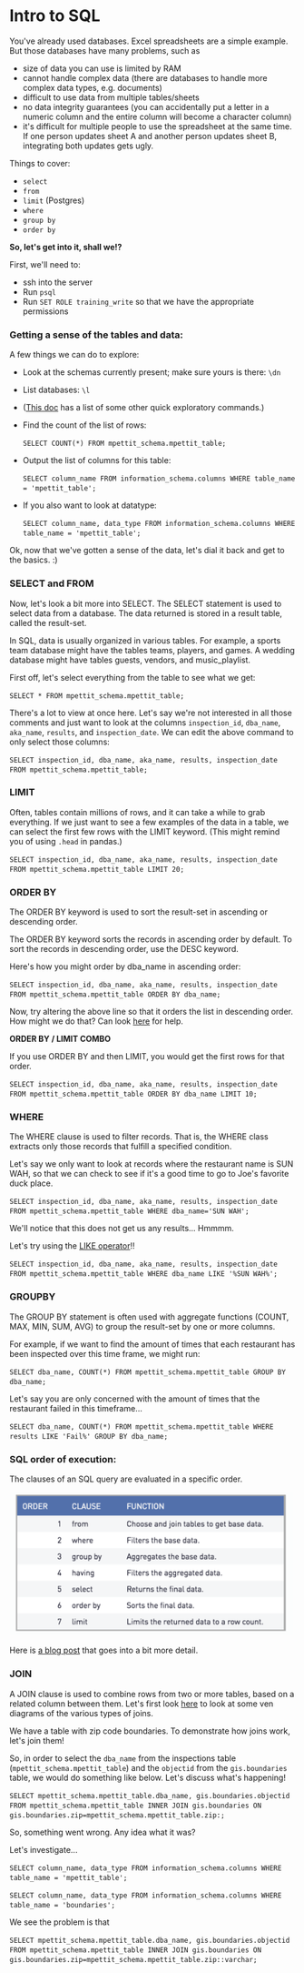 # Intro to SQL

You've already used databases. Excel spreadsheets are a simple example. But those databases have many problems, such as 

* size of data you can use is limited by RAM
* cannot handle complex data (there are databases to handle more complex data types, e.g. documents)
* difficult to use data from multiple tables/sheets
* no data integrity guarantees (you can accidentally put a letter in a numeric column and the entire column will become a character column)
* it's difficult for multiple people to use the spreadsheet at the same time. If one person updates sheet A and another person updates sheet B, integrating both updates gets ugly.


Things to cover:

* `select`
* `from`
* `limit` (Postgres)
* `where`
* `group by`
* `order by`

**So, let's get into it, shall we!?**

First, we'll need to:

* ssh into the server
* Run  `psql`
* Run `SET ROLE training_write` so that we have the appropriate permissions

### Getting a sense of the tables and data:

A few things we can do to explore:

* Look at the schemas currently present; make sure yours is there: `\dn`
* List databases: `\l`
* ([This doc](https://gist.github.com/Kartones/dd3ff5ec5ea238d4c546) has a list of some other quick exploratory commands.)
* Find the count of the list of rows:
  
  `SELECT COUNT(*) FROM mpettit_schema.mpettit_table;`
* Output the list of columns for this table:
  
  `SELECT column_name
   FROM information_schema.columns
   WHERE table_name = 'mpettit_table';`
* If you also want to look at datatype:
   
   `SELECT column_name, data_type
   FROM information_schema.columns
   WHERE table_name = 'mpettit_table';`
   
Ok, now that we've gotten a sense of the data, let's dial it back and get to the basics. :)

### SELECT and FROM
Now, let's look a bit more into SELECT. The SELECT statement is used to select data from a database. The data returned is stored in a result table, called the result-set.

In SQL, data is usually organized in various tables. For example, a sports team database might have the tables teams, players, and games. A wedding database might have tables guests, vendors, and music_playlist. 

First off, let's select everything from the table to see what we get:

`SELECT * FROM mpettit_schema.mpettit_table;`

There's a lot to view at once here. Let's say we're not interested in all those comments and just want to look at the columns `inspection_id`, `dba_name`, `aka_name`, `results`, and `inspection_date`. We can edit the above command to only select those columns:

`SELECT inspection_id, dba_name, aka_name, results, inspection_date FROM mpettit_schema.mpettit_table;`

### LIMIT

Often, tables contain millions of rows, and it can take a while to grab everything. If we just want to see a few examples of the data in a table, we can select the first few rows with the LIMIT keyword. (This might remind you of using `.head` in pandas.)

`SELECT inspection_id, dba_name, aka_name, results, inspection_date FROM mpettit_schema.mpettit_table LIMIT 20;`

### ORDER BY

The ORDER BY keyword is used to sort the result-set in ascending or descending order.

The ORDER BY keyword sorts the records in ascending order by default. To sort the records in descending order, use the DESC keyword.

Here's how you might order by dba_name in ascending order:

`SELECT inspection_id, dba_name, aka_name, results, inspection_date FROM mpettit_schema.mpettit_table ORDER BY dba_name;`

Now, try altering the above line so that it orders the list in descending order. How might we do that? Can look [here](https://www.w3schools.com/sql/sql_orderby.asp) for help.

**ORDER BY / LIMIT COMBO**

If you use ORDER BY and then LIMIT, you would get the first rows for that order. 

`SELECT inspection_id, dba_name, aka_name, results, inspection_date FROM mpettit_schema.mpettit_table ORDER BY dba_name LIMIT 10;`

### WHERE 

The WHERE clause is used to filter records. That is, the WHERE class extracts only those records that fulfill a specified condition.

Let's say we only want to look at records where the restaurant name is SUN WAH, so that we can check to see if it's a good time to go to Joe's favorite duck place. 

`SELECT inspection_id, dba_name, aka_name, results, inspection_date FROM mpettit_schema.mpettit_table WHERE dba_name='SUN WAH';`

We'll notice that this does not get us any results... Hmmmm. 

Let's try using the [LIKE operator](https://www.w3schools.com/sql/sql_like.asp)!! 

`SELECT inspection_id, dba_name, aka_name, results, inspection_date FROM mpettit_schema.mpettit_table WHERE dba_name LIKE '%SUN WAH%';`

### GROUPBY

The GROUP BY statement is often used with aggregate functions (COUNT, MAX, MIN, SUM, AVG) to group the result-set by one or more columns.

For example, if we want to find the amount of times that each restaurant has been inspected over this time frame, we might run:

`SELECT dba_name, COUNT(*) FROM mpettit_schema.mpettit_table GROUP BY dba_name;`

Let's say you are only concerned with the amount of times that the restaurant failed in this timeframe...

`SELECT dba_name, COUNT(*) FROM mpettit_schema.mpettit_table WHERE results LIKE 'Fail%' GROUP BY dba_name;`

### SQL order of execution:

The clauses of an SQL query are evaluated in a specific order. 

<img src="imgs/order_of_executions.png" width="500px;"/>

Here is [a blog post](https://www.periscopedata.com/blog/sql-query-order-of-operations) that goes into a bit more detail.

### JOIN

A JOIN clause is used to combine rows from two or more tables, based on a related column between them.  Let's first look [here](https://www.w3schools.com/sql/sql_join.asp) to look at some ven diagrams of the various types of joins.

We have a table with zip code boundaries. To demonstrate how joins work, let's join them! 

So, in order to select the `dba_name` from the inspections table (`mpettit_schema.mpettit_table`) and the `objectid` from the `gis.boundaries` table, we would do something like below. Let's discuss what's happening!

`SELECT mpettit_schema.mpettit_table.dba_name, gis.boundaries.objectid FROM mpettit_schema.mpettit_table INNER JOIN gis.boundaries ON gis.boundaries.zip=mpettit_schema.mpettit_table.zip:;`

So, something went wrong. Any idea what it was?

Let's investigate...

`SELECT column_name, data_type FROM information_schema.columns WHERE table_name = 'mpettit_table';`

`SELECT column_name, data_type FROM information_schema.columns WHERE table_name = 'boundaries';`

We see the problem is that 

`SELECT mpettit_schema.mpettit_table.dba_name, gis.boundaries.objectid FROM mpettit_schema.mpettit_table INNER JOIN gis.boundaries ON gis.boundaries.zip=mpettit_schema.mpettit_table.zip::varchar;`

